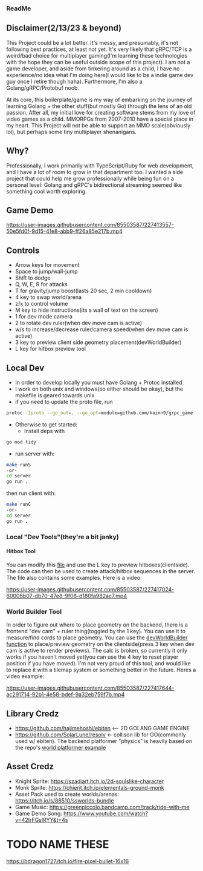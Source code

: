 ### ReadMe

## Disclaimer(2/13/23 & beyond)

This Project could be a lot better. It's messy, and presumably, it's not following best practices, at least not yet. It's very likely that gRPC/TCP is a weird/bad choice for multiplayer gaming(I'm learning these technologies with the hope they can be useful outside scope of this project). I am not a game developer, and aside from tinkering around as a child, I have no experience/no idea what I'm doing here(I would like to be a indie game dev guy once I retire though haha). Furthermore, I'm also a Golang/gRPC/Protobuf noob. 

At its core, this boilerplate/game is my way of embarking on the journey of learning Golang + the other stuff(but mostly Go) through the lens of an old passion. After all, my initial love for creating software stems from my love of video games as a child. MMORPGs from 2007-2010 have a special place in my heart. This Project will not be able to support an MMO scale(obviously lol), but perhaps some tiny multiplayer shenanigans.

## Why?
Professionally, I work primarily with TypeScript/Ruby for web development, and I have a lot of room to grow in that department too. I wanted a side project that could help me grow professionally while being fun on a personal level: Golang and gRPC's bidirectional streaming seemed like something cool worth exploring.

## Game Demo
https://user-images.githubusercontent.com/85503587/227413557-50e5fd0f-9d15-41e8-abb9-ff26a85e217b.mp4

## Controls
- Arrow keys for movement
- Space to jump/wall-jump
- Shift to dodge
- Q, W, E, R for attacks
- T for gravity/jump boost(lasts 20 sec, 2 min cooldown)
- 4 key to swap world/arena
- z/x to control volume
- M key to hide instructions(its a wall of text on the screen)
- 1 for dev mode camera
- 2 to rotate dev ruler(when dev move cam is active)
- w/s to increase/decrease ruler/camera speed(when dev move cam is active)
- 3 key to preview client side geometry placement(devWorldBuilder)
- L key for hitbox preview tool


## Local Dev
- In order to develop locally you must have Golang + Protoc installed
- I work on both unix and windows(so either should be okay), but the makefile is geared towards unix
- if you need to update the proto file, run 
```bash
protoc -Iproto --go_out=. --go_opt=module=github.com/kainn9/grpc_game --go-grpc_out=. --go-grpc_opt=module=github.com/kainn9/grpc_game proto/players.proto
```
- Otherwise to get started:
  - Install deps with
```bash
go mod tidy
```
- run server with:
```bash
make runS
-or-
cd server
go run .
```
then run client with:
```bash
make runC
-or-
cd server
go run .
```

### Local "Dev Tools"(they're a bit janky)

#### Hitbox Tool
You can modify this [file](https://github.com/kainn9/go_grpc_multiplayer_game_example_attempt/blob/main/client/hitBoxTest.go) and use the L key to preview hitboxes(clientside). The code can then be used to create attack/hitbox sequences in the server. The file also contains some examples. Here is a video:

https://user-images.githubusercontent.com/85503587/227417024-60006b07-db70-47e8-9f08-d180fa982ac7.mp4

### World Builder Tool
In order to figure out where to place geometry on the backend, there is a frontend "dev cam" + ruler thing(toggled by the 1 key). You can use it to measure/find cords to place geometry. You can use the [devWorldBuilder function](https://github.com/kainn9/go_grpc_multiplayer_game_example_attempt/blob/main/client/devWorldBuilder.go#L11) to place/preview geometry on the clientside(press 3 key when dev cam is active to render previews). The calc is broken, so currently it only works if you haven't moved yet(you can use the 4 key to reset player position if you have moved). I'm not very proud of this tool, and would like to replace it with a tilemap system or something better in the future. Heres a video example:

https://user-images.githubusercontent.com/85503587/227417644-ac291714-92b1-4e58-bdef-9a32eb759f7b.mp4



## Library Credz
- https://github.com/hajimehoshi/ebiten <-- 2D GOLANG GAME ENGINE
- https://github.com/SolarLune/resolv <- collison lib for GO(commonly used w/ ebiten). The backend platformer "physics" is heavily based on the repo's [world platformer example](https://github.com/SolarLune/resolv/blob/master/examples/worldPlatformer.go)

## Asset Credz
- Knight Sprite: https://szadiart.itch.io/2d-soulslike-character
- Monk Sprite: https://chierit.itch.io/elementals-ground-monk
- Asset Pack used to create worlds/arenas: https://itch.io/s/88510/ssworlds-bundle
- Game Music: https://greenpiccolo.bandcamp.com/track/ride-with-me
- Game Demo Song: https://www.youtube.com/watch?v=42IrFGsIRYY&t=4s



# TODO NAME THESE
https://bdragon1727.itch.io/fire-pixel-bullet-16x16